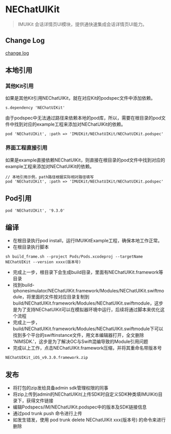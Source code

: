 # NEChatUIKit

> IMUIKit 会话详情页UI模块，提供通快速集成会话详情页UI能力。

## Change Log

[change log](CHANGELOG.md)

## 本地引用

### 其他Kit引用
如果是其他Kit引用NEChatUIKit，就在对应Kit的podspec文件中添加依赖。

```
s.dependency 'NEChatUIKit'
```

由于podspec中无法通过路径来依赖本地的pod库，所以，需要在根目录的pod文件中找到对应的example工程来添加对NEChatUIKit的依赖。

```
pod 'NEChatUIKit', :path => 'IMUIKit/NEChatUIKit/NEChatUIKit.podspec'
```
### 界面工程直接引用
如果是example直接依赖NEChatUIKit，则直接在根目录的pod文件中找到对应的example工程来添加对NEChatUIKit的依赖。

```
// 本地引用示例，path路径根据实际相对路径填写
pod 'NEChatUIKit', :path => 'IMUIKit/NEChatUIKit/NEChatUIKit.podspec'
```

## Pod引用
```
pod 'NEChatUIKit', '9.3.0'
```
## 编译
- 在根目录执行pod install，运行IMUIKitExample工程，确保本地工作正常。
- 在根目录执行脚本

```
sh build_frame.sh --project Pods/Pods.xcodeproj --targetName NEChatUIKit --version xxxx(版本号)
```
- 完成上一步，根目录下会生成build目录，里面有NEChatUIKit.framework等目录
- 找到build-iphonesimulator/NEChatUIKit.framework/Modules/NEChatUIKit.swiftmodule，将里面的文件按对应目录复制到build/NEChatUIKit.framework/Modules/NEChatUIKit.swiftmodule，这步是为了支持NEChatUIKit可以在模拟器环境中运行，后续将通过脚本来优化这个流程
- 完成上一步，build/NEChatUIKit.framework/Modules/NEChatUIKit.swiftmodule下可以找到多个平台的swiftinstance文件，用文本编辑器打开，全文删除 'NIMSDK.'，这步是为了解决OC与Swift混编导致的Module引用问题
- 完成以上工作，点击NEChatUIKit.framework压缩，并将其重命名带版本号

```
NEChatUIKit_iOS_v9.3.0.framework.zip
```
## 发布
- 将打包的zip发给具备admin sdk管理权限的同事
- 将zip上传到admin的NEChatUIKit(上传SDK时自定义SDK种类填IMUIKit)目录下，获得文件链接
- 编辑Podspecs/IM/NEChatUIKit.podspec中的版本及SDK链接信息
- 通过pod trunk push 命令进行上传
- 如发生错发，使用 pod trunk delete NEChatUIKit xxx(版本号) 的命令来进行删除
